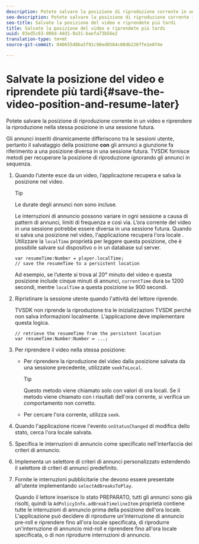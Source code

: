 ```yaml
---
description: Potete salvare la posizione di riproduzione corrente in un video e riprendere la riproduzione nella stessa posizione in una sessione futura.
seo-description: Potete salvare la posizione di riproduzione corrente in un video e riprendere la riproduzione nella stessa posizione in una sessione futura.
seo-title: Salvate la posizione del video e riprendete più tardi
title: Salvate la posizione del video e riprendete più tardi
uuid: 03ed5c63-008d-4dd1-9a31-baefa73b56e2
translation-type: tm+mt
source-git-commit: 040655d8ba5f91c98ed0584c08db226ffe1e0f4e

---
```



# Salvate la posizione del video e riprendete più tardi{#save-the-video-position-and-resume-later}

Potete salvare la posizione di riproduzione corrente in un video e riprendere la riproduzione nella stessa posizione in una sessione futura.

Gli annunci inseriti dinamicamente differiscono tra le sessioni utente, pertanto il salvataggio della posizione **con** gli annunci a giunzione fa riferimento a una posizione diversa in una sessione futura. TVSDK fornisce metodi per recuperare la posizione di riproduzione ignorando gli annunci in sequenza.

1. Quando l’utente esce da un video, l’applicazione recupera e salva la posizione nel video.

   >[!TIP]
   >
   >Le durate degli annunci non sono incluse.

   Le interruzioni di annuncio possono variare in ogni sessione a causa di pattern di annunci, limiti di frequenza e così via. L’ora corrente del video in una sessione potrebbe essere diversa in una sessione futura. Quando si salva una posizione nel video, l&#39;applicazione recupera l&#39;ora locale . Utilizzare la `localTime` proprietà per leggere questa posizione, che è possibile salvare sul dispositivo o in un database sul server.

   ```
   var resumeTime:Number = player.localTime; 
   // save the resumeTime to a persistent location
   ```

   Ad esempio, se l’utente si trova al 20° minuto del video e questa posizione include cinque minuti di annunci, `currentTime` dura `be` 1200 secondi, mentre `localTime` a questa posizione `be` 900 secondi.

1. Ripristinare la sessione utente quando l&#39;attività del lettore riprende.

   TVSDK non riprende la riproduzione tra le inizializzazioni TVSDK perché non salva informazioni localmente. L&#39;applicazione deve implementare questa logica.

   ```
   // retrieve the resumeTime from the persistent location 
   var resumeTime:Number:Number = ...;
   ```

1. Per riprendere il video nella stessa posizione:

   * Per riprendere la riproduzione del video dalla posizione salvata da una sessione precedente, utilizzate `seekToLocal`.

      >[!TIP]
      >
      >Questo metodo viene chiamato solo con valori di ora locali. Se il metodo viene chiamato con i risultati dell&#39;ora corrente, si verifica un comportamento non corretto.

   * Per cercare l&#39;ora corrente, utilizza `seek`.

1. Quando l&#39;applicazione riceve l&#39;evento `onStatusChanged` di modifica dello stato, cerca l&#39;ora locale salvata.
1. Specifica le interruzioni di annuncio come specificato nell&#39;interfaccia dei criteri di annuncio.
1. Implementa un selettore di criteri di annunci personalizzato estendendo il selettore di criteri di annunci predefinito.
1. Fornite le interruzioni pubblicitarie che devono essere presentate all&#39;utente implementando `selectAdBreaksToPlay`.

   Quando il lettore inserisce lo stato PREPARATO, tutti gli annunci sono già risolti, quindi la `AdPolicyInfo.adBreakTimelineItem` proprietà contiene tutte le interruzioni di annuncio prima della posizione dell&#39;ora locale. L&#39;applicazione può decidere di riprodurre un&#39;interruzione di annuncio pre-roll e riprendere fino all&#39;ora locale specificata, di riprodurre un&#39;interruzione di annuncio mid-roll e riprendere fino all&#39;ora locale specificata, o di non riprodurre interruzioni di annuncio.
